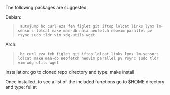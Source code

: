 

The following packages are suggested,

Debian:
>      autojump bc curl eza feh figlet git iftop lolcat links lynx lm-sensors lolcat make man-db nala neofetch neovim parallel pv rsync sudo tldr vim xdg-utils wget


Arch:
>      bc curl eza feh figlet git iftop lolcat links lynx lm-sensors lolcat make man-db neofetch neovim parallel pv rsync sudo tldr vim xdg-utils wget


Installation:  go to cloned repo directory and type: make install

Once installed, to see a list of the included functions go to $HOME directory and type:  fulist
